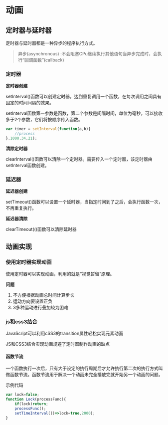 # 动画

## 定时器与延时器

定时器与延时器都是一种异步的程序执行方式。

> 异步(asynchronous) :不会阻塞CPu继续执行其他语句当异步完成时，会执行“回调函数”(callback)

### 定时器

**定时器创建**

setInterval()函数可以创建定时器，达到重复调用一个函数，在每次调用之间具有固定的时间间隔的效果。

setInterval函数第一参数是函数，第二个参数是间隔时间，单位为毫秒，可以接收多于2个参数，它们将按顺序传入函数。

```javascript
var timer = setInterval(function(a,b){
    //process
},1000,34,21);
```

**清除定时器**

clearInterval()函数可以清除一个定时器。需要传入一个定时器，该定时器由setInterval函数创建。

### 延迟器

**延迟器创建**

setTimeout()函数可以设置一个延时器，当指定时间到了之后，会执行函数一次，不再重复执行。

**延迟器清除**

clearTimeout(()函数可以清除延时器

## 动画实现

### 使用定时器实现动画

使用定时器可以实现动画，利用的就是“视觉暂留”原理。

**问题**

1. 不方便根据动画总时间计算步长
2. 运动方向要设置正负
3. 3多种运动进行叠加较为困难

### js和css3结合

JavaScript可以利用cSS3的transition属性轻松实现元素动画

JS和CSS3结合实现动画规避了定时器制作动画的缺点

#### 函数节流

一个函数执行一次后，只有大于设定的执行周期后才允许执行第二次的执行方式叫做函数节流。函数节流用于解决一个动画未完全播放完就开始另一个动画的问题。

示例代码

```javascript
var lock=false;
function Lock(processFunc){
    if(lock)return;
    processFunc();
    setTimeInterval(()=>lock=true,2000);
}
```

